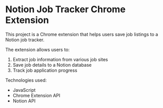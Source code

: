 <!-- Use this file to provide workspace-specific custom instructions to Copilot. For more details, visit https://code.visualstudio.com/docs/copilot/copilot-customization#_use-a-githubcopilotinstructionsmd-file -->

# Notion Job Tracker Chrome Extension

This project is a Chrome extension that helps users save job listings to a Notion job tracker.

The extension allows users to:
1. Extract job information from various job sites
2. Save job details to a Notion database
3. Track job application progress

Technologies used:
- JavaScript
- Chrome Extension API
- Notion API
